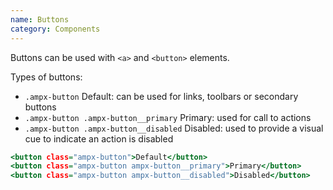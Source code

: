 ```yaml
---
name: Buttons
category: Components
---
```


Buttons can be used with `<a>` and `<button>` elements.

Types of buttons:
- `.ampx-button` Default: can be used for links, toolbars or secondary buttons
- `.ampx-button .ampx-button__primary` Primary: used for call to actions
- `.ampx-button .ampx-button__disabled` Disabled: used to provide a visual cue to indicate an action is disabled
```button.html
<button class="ampx-button">Default</button>
<button class="ampx-button ampx-button__primary">Primary</button>
<button class="ampx-button ampx-button__disabled">Disabled</button>
```

```button:/css/button.css
```
